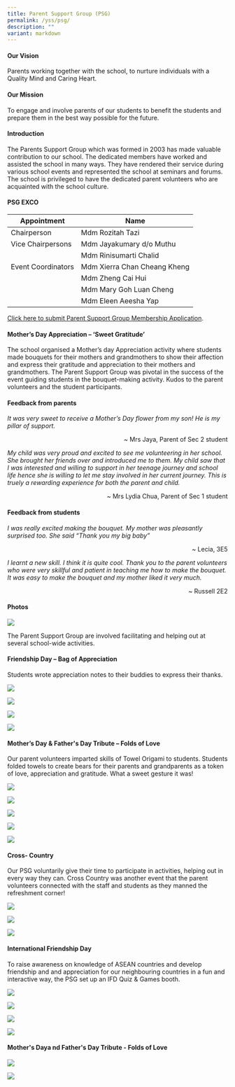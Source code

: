 ```yaml
---
title: Parent Support Group (PSG)
permalink: /yss/psg/
description: ""
variant: markdown
---
```

#### Our Vision

Parents working together with the school, to nurture individuals with a Quality Mind and Caring Heart.

#### Our Mission

To engage and involve parents of our students to benefit the students and prepare them in the best way possible for the future.

#### Introduction

The Parents Support Group which was formed in 2003 has made valuable contribution to our school. The dedicated members have worked and assisted the school in many ways. They have rendered their service during various school events and represented the school at seminars and forums. The school is privileged to have the dedicated parent volunteers who are acquainted with the school culture.

#### PSG EXCO



| Appointment | Name |
| -------- | -------- |
| Chairperson     | Mdm Rozitah Tazi     |
| Vice Chairpersons     | Mdm Jayakumary d/o Muthu      |
|     | Mdm Rinisumarti Chalid     |
| Event  Coordinators     | Mdm Xierra Chan Cheang Kheng     |
|     | Mdm Zheng Cai Hui     |
|     | Mdm Mary Goh Luan Cheng     |
|     | Mdm Eleen Aeesha Yap     |

[Click here to submit Parent Support Group Membership Application](https://form.gov.sg/#!/602e2819cdb38800116d0ecd).

#### Mother’s Day Appreciation – ‘Sweet Gratitude’

The school organised a Mother’s day Appreciation activity where students made bouquets for their mothers and grandmothers to show their affection and express their gratitude and appreciation to their mothers and grandmothers. The Parent Support Group was pivotal in the success of the event guiding students in the bouquet-making activity. Kudos to the parent volunteers and the student participants. 

#### Feedback from parents

*It was very sweet to receive a Mother’s Day flower from my son! He is my pillar of support.*

<div style="text-align:right">~ Mrs Jaya,  Parent of Sec 2 student</div>

*My child was very proud and excited to see me volunteering in her school. She brought her friends over and introduced me to them. My child saw that I was interested and willing to support in her teenage journey and school life hence she is willing to let me stay involved in her current journey. This is truely a rewarding experience for both the parent and child.*

<div style="text-align:right">~ Mrs Lydia Chua, Parent of Sec 1 student</div>

#### Feedback from students

*I was really excited making the bouquet.  My mother was pleasantly surprised too. She said “Thank you my big baby”*

<div style="text-align:right">~ Lecia, 3E5</div>

*I learnt a new skill. I think it is quite cool. Thank you to the parent volunteers who were very skillful and patient in teaching me how to make the bouquet. It was easy to make the bouquet and my mother liked it very much.*

<div style="text-align:right">~ Russell 2E2</div>

#### Photos

![](/images/Parents/PSG/Slide3.jpeg)

The Parent Support Group are involved facilitating and helping out at several school-wide activities. 

#### Friendship Day – Bag of Appreciation

Students wrote appreciation notes to their buddies to express their thanks.

![](/images/Parents/PSG/2023/pic1-2023.jpg)

![](/images/Parents/PSG/2023/pic2-2023.jpg)

![](/images/Parents/PSG/2023/pic3-2023.jpg)

![](/images/Parents/PSG/2023/pic4-2023.jpg)

#### Mother’s Day &amp; Father's Day Tribute – Folds of Love 

Our parent volunteers imparted skills of Towel Origami to students. Students folded towels to create bears for their parents and grandparents as a token of love, appreciation and gratitude. What a sweet gesture it was! 

![](/images/Parents/PSG/2023/pic5-2023.jpg)

![](/images/Parents/PSG/2023/pic6-2023.jpg)

![](/images/Parents/PSG/2023/pic7-2023.jpg)

![](/images/Parents/PSG/2023/pic8-2023.jpg)

![](/images/Parents/PSG/2023/pic9-2023.jpg)

#### Cross- Country 
Our PSG voluntarily give their time to participate in activities, helping out in every way they can. Cross Country was another event that the parent volunteers connected with the staff and students as they manned the refreshment corner!

![](/images/Parents/PSG/2023/pic10-2023.jpg)

![](/images/Parents/PSG/2023/pic11-2023.jpg)

![](/images/Parents/PSG/2023/pic12-2023.jpg)

#### International Friendship Day

To raise awareness on knowledge of ASEAN countries and develop friendship and and appreciation for our neighbouring countries in a fun and interactive way, the PSG set up an IFD Quiz &amp; Games booth. 

![](/images/Parents/PSG/2023/pic13-2023.jpg)

![](/images/Parents/PSG/2023/pic14-2023.jpg)

![](/images/Parents/PSG/2023/pic15-2023.jpg)

![](/images/Parents/PSG/2023/pic16-2023.jpg)

#### Mother's Daya nd Father's Day Tribute - Folds of Love

![](/images/Parents/PSG/2023/folds%20of%20love%201.jpg)

![](/images/Parents/PSG/2023/folds%20of%20love%203.jpg)